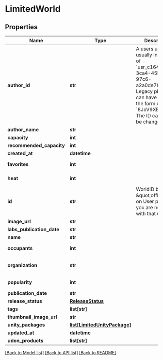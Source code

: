 # LimitedWorld



## Properties
Name | Type | Description | Notes
------------ | ------------- | ------------- | -------------
**author_id** | **str** | A users unique ID, usually in the form of &#x60;usr_c1644b5b-3ca4-45b4-97c6-a2a0de70d469&#x60;. Legacy players can have old IDs in the form of &#x60;8JoV9XEdpo&#x60;. The ID can never be changed. | 
**author_name** | **str** |  | 
**capacity** | **int** |  | 
**recommended_capacity** | **int** |  | [optional] 
**created_at** | **datetime** |  | 
**favorites** | **int** |  | [default to 0]
**heat** | **int** |  | [default to 0]
**id** | **str** | WorldID be \&quot;offline\&quot; on User profiles if you are not friends with that user. | 
**image_url** | **str** |  | 
**labs_publication_date** | **str** |  | 
**name** | **str** |  | 
**occupants** | **int** |  | [default to 0]
**organization** | **str** |  | [default to 'vrchat']
**popularity** | **int** |  | [default to 0]
**publication_date** | **str** |  | 
**release_status** | [**ReleaseStatus**](ReleaseStatus.md) |  | 
**tags** | **list[str]** |   | 
**thumbnail_image_url** | **str** |  | 
**unity_packages** | [**list[LimitedUnityPackage]**](LimitedUnityPackage.md) |   | 
**updated_at** | **datetime** |  | 
**udon_products** | **list[str]** |  | [optional] 

[[Back to Model list]](../README.md#documentation-for-models) [[Back to API list]](../README.md#documentation-for-api-endpoints) [[Back to README]](../README.md)


